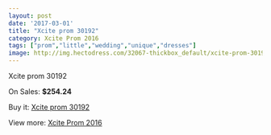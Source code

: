 ```yaml
---
layout: post
date: '2017-03-01'
title: "Xcite prom 30192"
category: Xcite Prom 2016
tags: ["prom","little","wedding","unique","dresses"]
image: http://img.hectodress.com/32067-thickbox_default/xcite-prom-30192.jpg
---
```

Xcite prom 30192

On Sales: **$254.24**
<a href="https://www.hectodress.com/xcite-prom-2013/14596-xcite-prom-30192.html"><amp-img layout="responsive" width="600" height="600" src="//img.hectodress.com/32067-thickbox_default/xcite-prom-30192.jpg" alt="Xcite prom 30192 0" /></a>

Buy it: [Xcite prom 30192](https://www.hectodress.com/xcite-prom-2013/14596-xcite-prom-30192.html "Xcite prom 30192")

View more: [Xcite Prom 2016](https://www.hectodress.com/261-xcite-prom-2013 "Xcite Prom 2016")